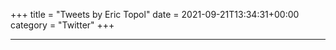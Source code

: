 +++
title = "Tweets by Eric Topol" 
date = 2021-09-21T13:34:31+00:00
category = "Twitter"
+++


<blockquote class="twitter-tweet"><p lang="en" dir="ltr"><a href="https://twitter.com/EricTopol/status/1440308460898242570?ref_src=twsrc%5Etfw"></a></blockquote><script async src="https://platform.twitter.com/widgets.js" charset="utf-8"></script>



<blockquote class="twitter-tweet"><p lang="en" dir="ltr"><a href="https://twitter.com/EricTopol/status/1440312093782134785?ref_src=twsrc%5Etfw"></a></blockquote><script async src="https://platform.twitter.com/widgets.js" charset="utf-8"></script>



<blockquote class="twitter-tweet"><p lang="en" dir="ltr"><a href="https://twitter.com/EricTopol/status/1440314796541296649?ref_src=twsrc%5Etfw"></a></blockquote><script async src="https://platform.twitter.com/widgets.js" charset="utf-8"></script>



<blockquote class="twitter-tweet"><p lang="en" dir="ltr"><a href="https://twitter.com/EricTopol/status/1440323926077239298?ref_src=twsrc%5Etfw"></a></blockquote><script async src="https://platform.twitter.com/widgets.js" charset="utf-8"></script>



<blockquote class="twitter-tweet"><p lang="en" dir="ltr"><a href="https://twitter.com/EricTopol/status/1440337761601392647?ref_src=twsrc%5Etfw"></a></blockquote><script async src="https://platform.twitter.com/widgets.js" charset="utf-8"></script>



<blockquote class="twitter-tweet"><p lang="en" dir="ltr"><a href="https://twitter.com/EricTopol/status/1440340093894422529?ref_src=twsrc%5Etfw"></a></blockquote><script async src="https://platform.twitter.com/widgets.js" charset="utf-8"></script>



<blockquote class="twitter-tweet"><p lang="en" dir="ltr"><a href="https://twitter.com/EricTopol/status/1440354809320644629?ref_src=twsrc%5Etfw"></a></blockquote><script async src="https://platform.twitter.com/widgets.js" charset="utf-8"></script>



<blockquote class="twitter-tweet"><p lang="en" dir="ltr"><a href="https://twitter.com/EricTopol/status/1440372021431390223?ref_src=twsrc%5Etfw"></a></blockquote><script async src="https://platform.twitter.com/widgets.js" charset="utf-8"></script>



<blockquote class="twitter-tweet"><p lang="en" dir="ltr"><a href="https://twitter.com/EricTopol/status/1440381341548179469?ref_src=twsrc%5Etfw"></a></blockquote><script async src="https://platform.twitter.com/widgets.js" charset="utf-8"></script>



<blockquote class="twitter-tweet"><p lang="en" dir="ltr"><a href="https://twitter.com/EricTopol/status/1440387570832052231?ref_src=twsrc%5Etfw"></a></blockquote><script async src="https://platform.twitter.com/widgets.js" charset="utf-8"></script>



<blockquote class="twitter-tweet"><p lang="en" dir="ltr"><a href="https://twitter.com/EricTopol/status/1440387822892949515?ref_src=twsrc%5Etfw"></a></blockquote><script async src="https://platform.twitter.com/widgets.js" charset="utf-8"></script>



<blockquote class="twitter-tweet"><p lang="en" dir="ltr"><a href="https://twitter.com/EricTopol/status/1440397423960944647?ref_src=twsrc%5Etfw"></a></blockquote><script async src="https://platform.twitter.com/widgets.js" charset="utf-8"></script>



<blockquote class="twitter-tweet"><p lang="en" dir="ltr"><a href="https://twitter.com/EricTopol/status/1440399536355098634?ref_src=twsrc%5Etfw"></a></blockquote><script async src="https://platform.twitter.com/widgets.js" charset="utf-8"></script>



<blockquote class="twitter-tweet"><p lang="en" dir="ltr"><a href="https://twitter.com/EricTopol/status/1440431052082724864?ref_src=twsrc%5Etfw"></a></blockquote><script async src="https://platform.twitter.com/widgets.js" charset="utf-8"></script>



<blockquote class="twitter-tweet"><p lang="en" dir="ltr"><a href="https://twitter.com/EricTopol/status/1440447517842305032?ref_src=twsrc%5Etfw"></a></blockquote><script async src="https://platform.twitter.com/widgets.js" charset="utf-8"></script>



<blockquote class="twitter-tweet"><p lang="en" dir="ltr"><a href="https://twitter.com/EricTopol/status/1440484483434618881?ref_src=twsrc%5Etfw"></a></blockquote><script async src="https://platform.twitter.com/widgets.js" charset="utf-8"></script>



<blockquote class="twitter-tweet"><p lang="en" dir="ltr"><a href="https://twitter.com/EricTopol/status/1440490316897738752?ref_src=twsrc%5Etfw"></a></blockquote><script async src="https://platform.twitter.com/widgets.js" charset="utf-8"></script>



<blockquote class="twitter-tweet"><p lang="en" dir="ltr"><a href="https://twitter.com/EricTopol/status/1440516869241278471?ref_src=twsrc%5Etfw"></a></blockquote><script async src="https://platform.twitter.com/widgets.js" charset="utf-8"></script>



<blockquote class="twitter-tweet"><p lang="en" dir="ltr"><a href="https://twitter.com/EricTopol/status/1440516869241278471?ref_src=twsrc%5Etfw"></a></blockquote><script async src="https://platform.twitter.com/widgets.js" charset="utf-8"></script>



<blockquote class="twitter-tweet"><p lang="en" dir="ltr"><a href="https://twitter.com/EricTopol/status/1440516869241278471?ref_src=twsrc%5Etfw"></a></blockquote><script async src="https://platform.twitter.com/widgets.js" charset="utf-8"></script>



<blockquote class="twitter-tweet"><p lang="en" dir="ltr"><a href="https://twitter.com/EricTopol/status/1440516869241278471?ref_src=twsrc%5Etfw"></a></blockquote><script async src="https://platform.twitter.com/widgets.js" charset="utf-8"></script>



<blockquote class="twitter-tweet"><p lang="en" dir="ltr"><a href="https://twitter.com/EricTopol/status/1440516869241278471?ref_src=twsrc%5Etfw"></a></blockquote><script async src="https://platform.twitter.com/widgets.js" charset="utf-8"></script>



<blockquote class="twitter-tweet"><p lang="en" dir="ltr"><a href="https://twitter.com/EricTopol/status/1440516869241278471?ref_src=twsrc%5Etfw"></a></blockquote><script async src="https://platform.twitter.com/widgets.js" charset="utf-8"></script>



<blockquote class="twitter-tweet"><p lang="en" dir="ltr"><a href="https://twitter.com/EricTopol/status/1440516869241278471?ref_src=twsrc%5Etfw"></a></blockquote><script async src="https://platform.twitter.com/widgets.js" charset="utf-8"></script>



<blockquote class="twitter-tweet"><p lang="en" dir="ltr"><a href="https://twitter.com/EricTopol/status/1440516869241278471?ref_src=twsrc%5Etfw"></a></blockquote><script async src="https://platform.twitter.com/widgets.js" charset="utf-8"></script>



---